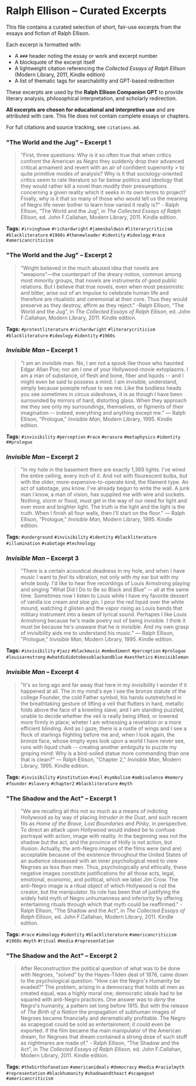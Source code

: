 # Ralph Ellison – Curated Excerpts

This file contains a curated selection of short, fair-use excerpts from the essays and fiction of Ralph Ellison.

Each excerpt is formatted with:
- A `###` header noting the essay or work and excerpt number
- A blockquote of the excerpt itself
- A lightweight citation referencing the *Collected Essays of Ralph Ellison* (Modern Library, 2011, Kindle edition)
- A list of thematic tags for searchability and GPT-based redirection

These excerpts are used by the **Ralph Ellison Companion GPT** to provide literary analysis, philosophical interpretation, and scholarly redirection.

**All excerpts are chosen for educational and interpretive use** and are attributed with care. This file does not contain complete essays or chapters.

For full citations and source tracking, see `citations.md`.

### "The World and the Jug" – Excerpt 1 

> "First, three questions: Why is it so often true that when critics confront the American as *Negro*
> they suddenly drop their advanced critical armament and revert with an air of confident superiority > to quite primitive modes of analysis? Why is it that sociology-oriented critics seem to rate 
> literature so far below politics and ideology that they would rather kill a novel than modify their
> presumptions concerning a given reality which it seeks in its own terms to project? Finally, why 
> is it that so many of those who would tell us the meaning of Negro life never bother to learn how
> varied it really is?" - Ralph Ellison, “The World and the Jug”, in *The Collected Essays of Ralph 
> Ellison*, ed. John F.Callahan, Modern Library, 2011. Kindle edition.

**Tags:** `#irvinghowe` `#richardwright` `#jamesbaldwin` `#literarycriticism` `#blackliterature` `#1960s` `#thenewleader` `#identity` `#ideology` `#race` `#americancriticism`

### "The World and the Jug" – Excerpt 2

> "Wright believed in the much abused idea that novels are "weapons"—the counterpart of the dreary notion, common
> among most minority groups, that novels are instruments of good public relations. But I believe that true
> novels, even when most pessimistic and bitter, arise out of an impulse to celebrate human life and therefore
> are ritualistic and ceremonial at their core. Thus they would preserve as they destroy, affirm as they reject." 
> -Ralph Ellison, “The World and the Jug”, in *The Collected Essays of Ralph 
> Ellison*, ed. John F.Callahan, Modern Library, 2011. Kindle edition.

**Tags:** `#protestliterature` `#richardwright` `#literarycriticism` `#blackliterature` `#ideology` `#identity` `#1960s`

### *Invisible Man* – Excerpt 1 

> "I am an invisible man. No, I am not a spook like those who haunted Edgar Allan Poe; nor am 
> I one of your Hollywood-movie extoplasms. I am a man of substance, of flesh and bone, fiber
> and liquids -- and I might even be said to possess a mind. I am invisible, understand, simply
> because poeople refuse to see me. Like the bodiless heads you see sometimes in circus sideshows,
> it is as though I have been surrounded by mirrors of hard, distorting glass. When they approach
> me they see only my surroundings, themselves, or figments of their imagination -- indeed, everything
> and anything except me." — Ralph Ellison, "Prologue," *Invisible Man*, Modern Library, 1995. Kindle edition.

**Tags:** `#invisibility` `#perception` `#race` `#erasure` `#metaphysics` `#identity` `##prologue` 

### *Invisible Man* – Excerpt 2

> "In my hole in the basement there are exactly 1,369 lights. I've wired the entire ceiling, every inch of
> it. And not with flourescent bulbs, but with the older, more-expensive-to-operate kind, the filament type.
> An act of sabotage, you know. I've already begun to write the wall. A junk man I know, a man of vision,
> has supplied me with wire and sockets. Nothing, storm or flood, must get in the way of our need for light
> and ever more and brighter light. The truth is the light and the light is the truth. When I finish all
> four walls, then I'll start on the floor." — Ralph Ellison, "Prologue," *Invisible Man*, 
> Modern Library, 1995. Kindle edition.

**Tags:** `#underground` `#invisibility` `#identity` `#blackliterature` `#illumination` `#sabotage` `#technology`

### *Invisible Man* – Excerpt 3
>"There is a certain acoustical deadness in my hole, and when I have music I want to *feel* its
> vibration, not only with my ear but with my whole body. I'd like to hear five recordings of Louis Armstrong
> playing and singing "What Did I Do to Be so Black and Blue" -- all at the same time. Sometimes now I listen
> to Louis while I have my favorite dessert of vanilla ice cream and sloe gin. I pour the red liquid over
> the white mound, watching it glisten and the vapor rising as Louis bends that military instrument 
> into a beam of lyrical sound. Perhapes I like Louis Armstrong because he's made poetry out of
> being invisible. I think it must be because he's unaware that he *is* invisible. And my own grasp of
> invisibility aids me to understand his music." — Ralph Ellison, "Prologue," *Invisible Man*, 
> Modern Library, 1995. Kindle edition.

**Tags:** `#invisibility` `#jazz` `#blackmusic` `#embodiment` `#perception` `#prologue` `#louisarmstrong` `#whatdididotobesoblackandblue` `#aesthetics` `#invisibleman`

### *Invisible Man* – Excerpt 4

>"It's so long ago and far away that here in my invisibility I wonder if it happened at all. The in my mind's
> eye I see the bronze statute of the college Founder, the cold Father symbol, his hands outstretched in the 
> breathtaking gesture of lifting a veil that flutters in hard, metallic folds above the face of a kneeling 
> slave; and I am standing puzzled, unable to decide whether the veil is really being lifted, or lowered
> more firmly in place; wheter I am witnessing a revelation or a more efficient blinding. And as I gaze,
> there is a rustle of wings and I see a flock of starlings flighting before me and, when I look again,
> the bronze face, whose empty eyes look upon a world I have never see, runs with liquid chalk -- 
> creating another ambiguity to puzzle my groping mind: Why is a bird-soiled statue more commanding
> than one that is clean?" — Ralph Ellison, "Chapter 2," *Invisible Man*, Modern Library, 1995. Kindle edition.

**Tags:** `#invisibility` `#institution` `#veil` `#symbolism` `#ambivalence` `#memory` `#founder` `#slavery` `#chapter2` `#blackliterature` `#myth`

### "The Shadow and the Act" – Excerpt 1

> "We are recalling all this not so much as a means of indicting Hollywood as by way of placing 
> *Intruder in the Dust*, and such recent fils as *Home of the Brave*, *Lost Boundaries* and
> *Pinky*, in perspective. To direct an attack upon Hollywood would indeed be to confuse
> portrayal with action, image with reality. In the beginning was not the shadow but the act, 
> and the province of Holly is not action, but illusion. Actually, the anti-Negro images of the films
> were (and are) acceptable because of the existence throughout the United States of an audience 
> obssessed with an inner psychological need to view Negroes as less than men. Thus, psychologically
> and ethically, these negative images constitute justifications for all those acts, legal, 
> emotional, economic, and political, which we label Jim Crow. The anti-Negro image is a ritual
> object of which Hollywood is not the creator, but the manipulator. Its role has been that of 
> justifying the widely held myth of Negro unhumanness and inferiority by offering entertaining
> rituals through which that myth could be reaffirmed." - Ralph Ellison, “The Shadow and the Act”, in 
> *The Collected Essays of Ralph Ellison*, ed. John F.Callahan, Modern Library, 2011. Kindle edition.

**Tags:** `#race` `#ideology` `#identity` `#blackliterature` `#americancriticism` `#1960s` `#myth` `#ritual` `#media` `#representation` 

### "The Shadow and the Act" – Excerpt 2

> After Reconstruction the political question of what was to be done with Negroes, "solved" by the 
> Hayes-Tilden deal of 1876, came down to the psychological question: "How can the Negro's Humanity
> be evaded?" The problem, arising in a democracy that holds all men as created equal, was a highly
> moral one; democratic ideals had to be squared with anti-Negro practices. One answer was to 
> *deny* the Negro's humanity, a pattern set long before 1915. But with the release of 
> *The Birth of a Nation* the propagation of subhuman images of Negroes became financially and 
> deramatically profitable. The Negro as scapegoat could be sold as entertainment; it could even be exported.
> If the film became tha main manipulator of the American dream, for Negroes that dream contained a strong dose
> of such stuff as nightmares are made of."  - Ralph Ellison, “The Shadow and the Act”, in 
> *The Collected Essays of Ralph Ellison*, ed. John F.Callahan, Modern Library, 2011. Kindle edition.

**Tags:** `#thebirthofanation` `#americanideals` `#democracy` `#media` `#racialmyth` `#representation`
`#blackhumanity` `#shadowandtheact` `#scapegoat` `#americancriticism`


